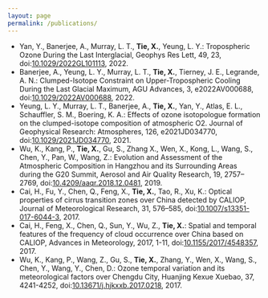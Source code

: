 ```yaml
---
layout: page
permalink: /publications/
---
```


* Yan, Y., Banerjee, A., Murray, L. T., **Tie, X.**, Yeung, L. Y.: Tropospheric Ozone During the Last Interglacial, Geophys Res Lett, 49, 23, doi:[10.1029/2022GL101113](https://doi.org/10.1029/2022GL101113), 2022.
* Banerjee, A., Yeung, L. Y., Murray, L. T., **Tie, X.**, Tierney, J. E., Legrande, A. N.: Clumped-Isotope Constraint on Upper-Tropospheric Cooling During the Last Glacial Maximum, AGU Advances, 3, e2022AV000688, doi:[10.1029/2022AV000688](https://doi.org/10.1029/2022AV000688), 2022.
* Yeung, L. Y., Murray, L. T., Banerjee, A., **Tie, X.**, Yan, Y., Atlas, E. L., Schauffler, S. M., Boering, K. A.: Effects of ozone isotopologue formation on the clumped-isotope composition of atmospheric O2. Journal of Geophysical Research: Atmospheres, 126, e2021JD034770, doi:[10.1029/2021JD034770](https://doi.org/10.1029/2021JD034770), 2021.
* Wu, K., Kang, P., **Tie, X.**, Gu, S., Zhang X., Wen, X., Kong, L., Wang, S., Chen, Y., Pan, W., Wang, Z.: Evolution and Assessment of the Atmospheric Composition in Hangzhou and its Surrounding Areas during the G20 Summit, Aerosol and Air Quality Research, 19, 2757–2769, doi:[10.4209/aaqr.2018.12.0481](https://doi.org/10.4209/aaqr.2018.12.0481), 2019.
* Cai, H., Fu, Y., Chen, Q., Feng, X., **Tie, X.**, Tao, R., Xu, K.: Optical properties of cirrus transition zones over China detected by CALIOP, Journal of Meteorological Research, 31, 576–585, doi:[10.1007/s13351-017-6044-3](https://doi.org/10.1007/s13351-017-6044-3), 2017.
* Cai, H., Feng, X., Chen, Q., Sun, Y., Wu, Z., **Tie, X.**: Spatial and temporal features of the frequency of cloud occurrence over China based on CALIOP, Advances in Meteorology, 2017, 1-11, doi:[10.1155/2017/4548357](https://doi.org/10.1155/2017/4548357), 2017.
* Wu, K., Kang, P., Wang, Z., Gu, S., **Tie, X.**, Zhang, Y., Wen, X., Wang, S., Chen, Y., Wang, Y., Chen, D.: Ozone temporal variation and its meteorological factors over Chengdu City, Huanjing Kexue Xuebao, 37, 4241-4252, doi:[10.13671/j.hjkxxb.2017.0218](https://doi.org/10.13671/j.hjkxxb.2017.0218), 2017.
